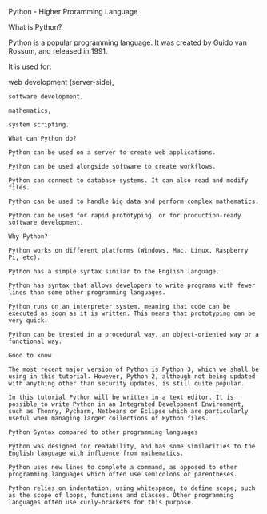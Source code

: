 Python - Higher Proramming Language

What is Python?

Python is a popular programming language. It was created by Guido van Rossum, and released in 1991.



It is used for:



web development (server-side),

    software development,

    mathematics,

    system scripting.

    What can Python do?

    Python can be used on a server to create web applications.

    Python can be used alongside software to create workflows.

    Python can connect to database systems. It can also read and modify files.

    Python can be used to handle big data and perform complex mathematics.

    Python can be used for rapid prototyping, or for production-ready software development.

    Why Python?

    Python works on different platforms (Windows, Mac, Linux, Raspberry Pi, etc).

    Python has a simple syntax similar to the English language.

    Python has syntax that allows developers to write programs with fewer lines than some other programming languages.

    Python runs on an interpreter system, meaning that code can be executed as soon as it is written. This means that prototyping can be very quick.

    Python can be treated in a procedural way, an object-oriented way or a functional way.

    Good to know

    The most recent major version of Python is Python 3, which we shall be using in this tutorial. However, Python 2, although not being updated with anything other than security updates, is still quite popular.

    In this tutorial Python will be written in a text editor. It is possible to write Python in an Integrated Development Environment, such as Thonny, Pycharm, Netbeans or Eclipse which are particularly useful when managing larger collections of Python files.

    Python Syntax compared to other programming languages

    Python was designed for readability, and has some similarities to the English language with influence from mathematics.

    Python uses new lines to complete a command, as opposed to other programming languages which often use semicolons or parentheses.

    Python relies on indentation, using whitespace, to define scope; such as the scope of loops, functions and classes. Other programming languages often use curly-brackets for this purpose.
